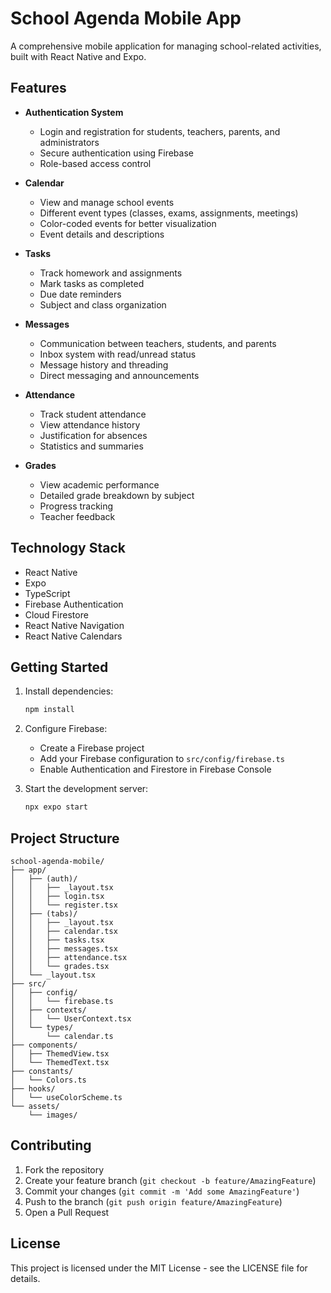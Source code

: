 # School Agenda Mobile App

A comprehensive mobile application for managing school-related activities, built with React Native and Expo.

## Features

- **Authentication System**
  - Login and registration for students, teachers, parents, and administrators
  - Secure authentication using Firebase
  - Role-based access control

- **Calendar**
  - View and manage school events
  - Different event types (classes, exams, assignments, meetings)
  - Color-coded events for better visualization
  - Event details and descriptions

- **Tasks**
  - Track homework and assignments
  - Mark tasks as completed
  - Due date reminders
  - Subject and class organization

- **Messages**
  - Communication between teachers, students, and parents
  - Inbox system with read/unread status
  - Message history and threading
  - Direct messaging and announcements

- **Attendance**
  - Track student attendance
  - View attendance history
  - Justification for absences
  - Statistics and summaries

- **Grades**
  - View academic performance
  - Detailed grade breakdown by subject
  - Progress tracking
  - Teacher feedback

## Technology Stack

- React Native
- Expo
- TypeScript
- Firebase Authentication
- Cloud Firestore
- React Native Navigation
- React Native Calendars

## Getting Started

1. Install dependencies:
   ```bash
   npm install
   ```

2. Configure Firebase:
   - Create a Firebase project
   - Add your Firebase configuration to `src/config/firebase.ts`
   - Enable Authentication and Firestore in Firebase Console

3. Start the development server:
   ```bash
   npx expo start
   ```

## Project Structure

```
school-agenda-mobile/
├── app/
│   ├── (auth)/
│   │   ├── _layout.tsx
│   │   ├── login.tsx
│   │   └── register.tsx
│   ├── (tabs)/
│   │   ├── _layout.tsx
│   │   ├── calendar.tsx
│   │   ├── tasks.tsx
│   │   ├── messages.tsx
│   │   ├── attendance.tsx
│   │   └── grades.tsx
│   └── _layout.tsx
├── src/
│   ├── config/
│   │   └── firebase.ts
│   ├── contexts/
│   │   └── UserContext.tsx
│   └── types/
│       └── calendar.ts
├── components/
│   ├── ThemedView.tsx
│   └── ThemedText.tsx
├── constants/
│   └── Colors.ts
├── hooks/
│   └── useColorScheme.ts
└── assets/
    └── images/
```

## Contributing

1. Fork the repository
2. Create your feature branch (`git checkout -b feature/AmazingFeature`)
3. Commit your changes (`git commit -m 'Add some AmazingFeature'`)
4. Push to the branch (`git push origin feature/AmazingFeature`)
5. Open a Pull Request

## License

This project is licensed under the MIT License - see the LICENSE file for details.
